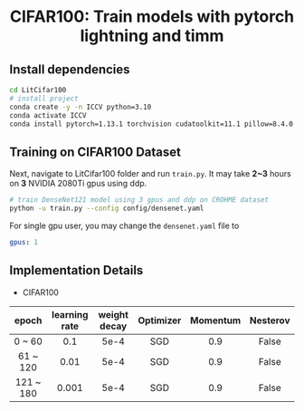 <div align="center">    
 
# CIFAR100: Train models with pytorch lightning and timm 
</div>


## Install dependencies   
```bash
cd LitCifar100
# install project   
conda create -y -n ICCV python=3.10
conda activate ICCV
conda install pytorch=1.13.1 torchvision cudatoolkit=11.1 pillow=8.4.0 -c pytorch -c nvidia
 ```


 ## Training on CIFAR100 Dataset
Next, navigate to LitCifar100 folder and run `train.py`. It may take **2~3** hours on **3** NVIDIA 2080Ti gpus using ddp.

```bash
# train DenseNet121 model using 3 gpus and ddp on CROHME dataset
python -u train.py --config config/densenet.yaml
```

For single gpu user, you may change the `densenet.yaml` file to
```yaml
gpus: 1
```



## Implementation Details
- CIFAR100

|   epoch   | learning rate |  weight decay | Optimizer | Momentum |  Nesterov |
|:---------:|:-------------:|:-------------:|:---------:|:--------:|:---------:|
|   0 ~ 60  |      0.1      |     5e-4    |    SGD    |    0.9   |   False   |
|  61 ~ 120 |      0.01     |     5e-4     |    SGD    |    0.9   |   False   |
| 121 ~ 180 |      0.001    |     5e-4     |    SGD    |    0.9   |   False   |